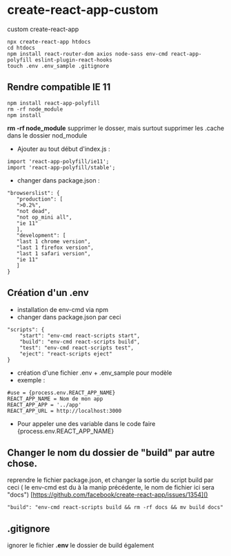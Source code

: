 # create-react-app-custom
custom create-react-app 



```
npx create-react-app htdocs
cd htdocs
npm install react-router-dom axios node-sass env-cmd react-app-polyfill eslint-plugin-react-hooks
touch .env .env_sample .gitignore

```


## Rendre compatible IE 11

```
npm install react-app-polyfill
rm -rf node_module
npm install 
```
**rm -rf node_module** supprimer le dosser, mais surtout supprimer les .cache dans le dossier nod_module

- Ajouter au tout début d'index.js :  
```
import 'react-app-polyfill/ie11';
import 'react-app-polyfill/stable';
```

- changer dans package.json : 
 ```
"browserslist": {
	"production": [
	">0.2%",
	"not dead",
	"not op_mini all",
	"ie 11"
	],
	"development": [
	"last 1 chrome version",
	"last 1 firefox version",
	"last 1 safari version",
	"ie 11"
	]
}
```


## Création d'un .env
- installation de env-cmd via npm
- changer dans package.json par ceci 
```
"scripts": {
	"start": "env-cmd react-scripts start",
	"build": "env-cmd react-scripts build",
	"test": "env-cmd react-scripts test",
	"eject": "react-scripts eject"
}
```
- création d'une fichier .env + .env_sample pour modèle
- exemple : 
```
#use = {process.env.REACT_APP_NAME}
REACT_APP_NAME = Nom de mon app
REACT_APP_APP = '../app'
REACT_APP_URL = http://localhost:3000
```

- Pour appeler une des variable dans le code faire {process.env.REACT_APP_NAME}


## Changer le nom du dossier de "build" par autre chose.

reprendre le fichier package.json, et changer la sortie du script build par ceci ( le env-cmd est du à la manip précédente, le nom de fichier ici sera "docs") [https://github.com/facebook/create-react-app/issues/1354]()

```
"build": "env-cmd react-scripts build && rm -rf docs && mv build docs"
```

## .gitignore
ignorer le fichier **.env** le dossier de build également